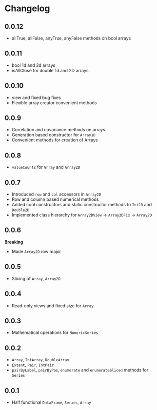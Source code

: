 # Changelog

## 0.0.12

- allTrue, allFalse, anyTrue, anyFalse methods on bool arrays

## 0.0.11

- bool 1d and 2d arrays
- isAllClose for double 1d and 2D arrays

## 0.0.10

- view and fixed bug fixes
- Flexible array creator convenient methods

## 0.0.9

- Correlation and covariance methods on arrays
- Generation based constructor for `Array1D`
- Convenient methods for creation of Arrays

## 0.0.8

- `valueCounts` for `Array` and `Array2D`

## 0.0.7

- Introduced `row` and `col` accessors in `Array2D`
- Row and column based numerical methods
- Added cool constructors and static constructor methods to
`Int2D` and `Double2D`
- Implemented class hierarchy for `Array2DView` -> `Array2DFix` -> `Array2D`

## 0.0.6

**Breaking**
- Made `Array2D` row major

## 0.0.5

- Slicing of `Array`, `Array2D`

## 0.0.4

- Read-only views and fixed size for `Array`

## 0.0.3

- Mathematical operations for `NumericSeries`

## 0.0.2

- `Array`, `IntArray`, `DoubleArray`
- `Extent`, `Pair`, `IntPair`
- `pairByLabel`, `pairByPos`, `enumerate` and `enumerateSliced` methods for `Series`

## 0.0.1

- Half functional `DataFrame`, `Series`, `Array`
